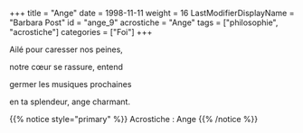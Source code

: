 +++
title = "Ange"
date = 1998-11-11
weight = 16
LastModifierDisplayName = "Barbara Post"
id = "ange_9"
acrostiche = "Ange"
tags = ["philosophie", "acrostiche"]
categories = ["Foi"]
+++

Ailé pour caresser nos peines,

notre cœur se rassure, entend

germer les musiques prochaines

en ta splendeur, ange charmant.

{{% notice style="primary" %}}
Acrostiche : Ange
{{% /notice %}}
